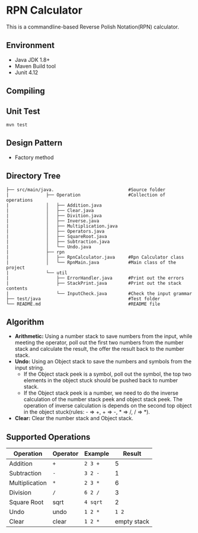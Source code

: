 # RPN Calculator
This is a commandline-based Reverse Polish Notation(RPN) calculator.

## Environment
- Java JDK 1.8+
- Maven Build tool
- Junit 4.12

## Compiling

## Unit Test
```mvn test```

## Design Pattern
- Factory method

## Directory Tree
```
├── src/main/java.                            #Source folder
|              ├── Operation                  #Collection of operations
|              │   ├── Addition.java
|              │   ├── Clear.java
|              │   ├── Divition.java
|              │   ├── Inverse.java
|              │   ├── Multiplication.java
|              │   ├── Operators.java
|              │   ├── SquareRoot.java
|              │   ├── Subtraction.java
|              │   └── Undo.java
|              ├── rpn
|              │   ├── RpnCalculator.java     #Rpn Calculator class
|              │   └── RpnMain.java           #Main class of the project
|              └── util
|                  ├── ErrorHandler.java      #Print out the errors
|                  ├── StackPrint.java        #Print out the stack contents
|                  └── InputCheck.java        #Check the input grammar
├── test/java                                 #Test folder
└── README.md                                 #README file
```

## Algorithm
- __Arithmetic:__ Using a number stack to save numbers from the input, while meeting the operator, poll out the first two numbers from the number stack and calculate the result, the offer the result back to the number stack.
- __Undo:__ Using an Object stack to save the numbers and symbols from the input string.
  - If the Object stack peek is a symbol, poll out the symbol, the top two elements in the object stuck should be pushed back to number stack.
  - If the Object stack peek is a number, we need to do the inverse calculation of the number stack peek and object stack peek. The operation of inverse calculation is depends on the second top object in the object stuck(rules: - => +, + => -, * => /, / => *).
- __Clear:__ Clear the number stack and Object stack.

## Supported Operations

| Operation  | Operator | Example | Result
| ------------- | ------------- | ------------- | ------------- |
| Addition  | `+`  | `2 3 +` |  5 |
| Subtraction  | `-` | `3 2 -` | 1 |
|Multiplication| `*` | `2 3 *` | 6 |
|Division| `/` | `6 2 /` | 3 |
|Square Root| sqrt | `4 sqrt` | 2|
|Undo | undo |`1 2 *` | `1 2` |
|Clear| clear | `1 2 *` | empty stack |
